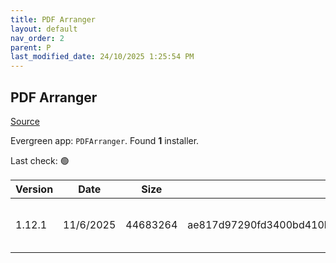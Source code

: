 ```yaml
---
title: PDF Arranger
layout: default
nav_order: 2
parent: P
last_modified_date: 24/10/2025 1:25:54 PM
---
```


## PDF Arranger

[Source](https://github.com/pdfarranger/pdfarranger/)

Evergreen app: `PDFArranger`. Found **1** installer.

Last check: 🟢

| Version | Date      | Size     | Sha256                                                           | Architecture | InstallerType | Type | URI                                                                                                                                                                                                                          |
| ------- | --------- | -------- | ---------------------------------------------------------------- | ------------ | ------------- | ---- | ---------------------------------------------------------------------------------------------------------------------------------------------------------------------------------------------------------------------------- |
| 1.12.1  | 11/6/2025 | 44683264 | ae817d97290fd3400bd410b9f1b937343d077c3492a18c51c59c26202f081c5d | x86          | Default       | msi  | [https://github.com/pdfarranger/pdfarranger/releases/download/1.12.1/pdfarranger-1.12.1-windows-installer.msi](https://github.com/pdfarranger/pdfarranger/releases/download/1.12.1/pdfarranger-1.12.1-windows-installer.msi) |
